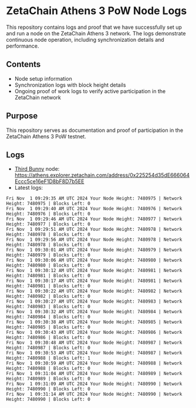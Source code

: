 # ZetaChain Athens 3 PoW Node Logs
This repository contains logs and proof that we have successfully set up and run a node on the ZetaChain Athens 3 network. The logs demonstrate continuous node operation, including synchronization details and performance.

## Contents
- Node setup information
- Synchronization logs with block height details
- Ongoing proof of work logs to verify active participation in the ZetaChain network

## Purpose
This repository serves as documentation and proof of participation in the ZetaChain Athens 3 PoW testnet.

## Logs

- [Third Bunny](https://thirdbunny.xyz/) node: https://athens.explorer.zetachain.com/address/0x225254d35dE666064Eccc5ce16eF1D8bF8D7b5EE
- Latest logs:
```
Fri Nov  1 09:29:35 AM UTC 2024 Your Node Height: 7480975 | Network Height: 7480975 | Blocks Left: 0
Fri Nov  1 09:29:40 AM UTC 2024 Your Node Height: 7480976 | Network Height: 7480976 | Blocks Left: 0
Fri Nov  1 09:29:46 AM UTC 2024 Your Node Height: 7480977 | Network Height: 7480977 | Blocks Left: 0
Fri Nov  1 09:29:51 AM UTC 2024 Your Node Height: 7480978 | Network Height: 7480978 | Blocks Left: 0
Fri Nov  1 09:29:56 AM UTC 2024 Your Node Height: 7480978 | Network Height: 7480978 | Blocks Left: 0
Fri Nov  1 09:30:01 AM UTC 2024 Your Node Height: 7480979 | Network Height: 7480979 | Blocks Left: 0
Fri Nov  1 09:30:06 AM UTC 2024 Your Node Height: 7480980 | Network Height: 7480980 | Blocks Left: 0
Fri Nov  1 09:30:12 AM UTC 2024 Your Node Height: 7480981 | Network Height: 7480981 | Blocks Left: 0
Fri Nov  1 09:30:17 AM UTC 2024 Your Node Height: 7480981 | Network Height: 7480981 | Blocks Left: 0
Fri Nov  1 09:30:22 AM UTC 2024 Your Node Height: 7480982 | Network Height: 7480982 | Blocks Left: 0
Fri Nov  1 09:30:27 AM UTC 2024 Your Node Height: 7480983 | Network Height: 7480983 | Blocks Left: 0
Fri Nov  1 09:30:32 AM UTC 2024 Your Node Height: 7480984 | Network Height: 7480984 | Blocks Left: 0
Fri Nov  1 09:30:38 AM UTC 2024 Your Node Height: 7480985 | Network Height: 7480985 | Blocks Left: 0
Fri Nov  1 09:30:43 AM UTC 2024 Your Node Height: 7480986 | Network Height: 7480986 | Blocks Left: 0
Fri Nov  1 09:30:48 AM UTC 2024 Your Node Height: 7480987 | Network Height: 7480987 | Blocks Left: 0
Fri Nov  1 09:30:53 AM UTC 2024 Your Node Height: 7480987 | Network Height: 7480988 | Blocks Left: 1
Fri Nov  1 09:30:59 AM UTC 2024 Your Node Height: 7480988 | Network Height: 7480988 | Blocks Left: 0
Fri Nov  1 09:31:04 AM UTC 2024 Your Node Height: 7480989 | Network Height: 7480989 | Blocks Left: 0
Fri Nov  1 09:31:09 AM UTC 2024 Your Node Height: 7480990 | Network Height: 7480990 | Blocks Left: 0
Fri Nov  1 09:31:14 AM UTC 2024 Your Node Height: 7480990 | Network Height: 7480990 | Blocks Left: 0
```
